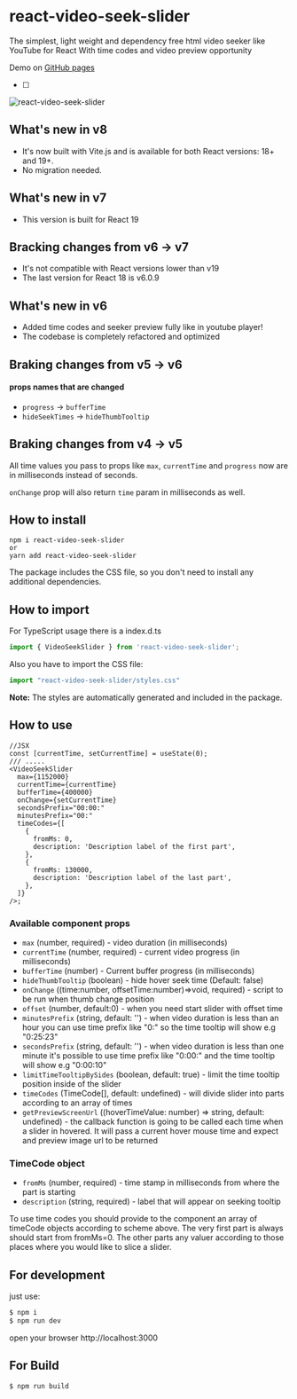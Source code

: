 # react-video-seek-slider

The simplest, light weight and dependency free html video seeker like YouTube for React
With time codes and video preview opportunity

Demo on [GitHub pages](https://egorovsa.github.io/react-video-seek-slider/)


* [ ]

![react-video-seek-slider](https://github.com/egorovsa/react-video-seek-slider/blob/develop/example.gif?raw=true)

## What's new in v8

- It's now built with Vite.js and is available for both React versions: 18+ and 19+.
- No migration needed.

## What's new in v7

- This version is built for React 19

## Bracking changes from v6 -> v7

- It's not compatible with React versions lower than v19
- The last version for React 18 is v6.0.9

## What's new in v6

- Added time codes and seeker preview fully like in youtube player!
- The codebase is completely refactored and optimized

## Braking changes from v5 -> v6

#### props names that are changed

- `progress` -> `bufferTime`
- `hideSeekTimes` -> `hideThumbTooltip`

## Braking changes from v4 -> v5

All time values you pass to props like `max`, `currentTime` and `progress` now are in milliseconds instead of seconds.

`onChange` prop will also return `time` param in milliseconds as well.

## How to install

```
npm i react-video-seek-slider
or
yarn add react-video-seek-slider
```

The package includes the CSS file, so you don't need to install any additional dependencies.

## How to import

For TypeScript usage there is a index.d.ts

```typescript
import { VideoSeekSlider } from 'react-video-seek-slider';
```

Also you have to import the CSS file:

```javascript
import "react-video-seek-slider/styles.css"
```

**Note:** The styles are automatically generated and included in the package.

## How to use

```tsx
//JSX
const [currentTime, setCurrentTime] = useState(0);
/// .....
<VideoSeekSlider
  max={1152000}
  currentTime={currentTime}
  bufferTime={400000}
  onChange={setCurrentTime}
  secondsPrefix="00:00:"
  minutesPrefix="00:"
  timeCodes={[
    {
      fromMs: 0,
      description: 'Description label of the first part',
    },
    {
      fromMs: 130000,
      description: 'Description label of the last part',
    },
  ]}
/>;
```

### Available component props

- `max` (number, required) - video duration (in milliseconds)
- `currentTime` (number, required) - current video progress (in milliseconds)
- `bufferTime` (number) - Current buffer progress (in milliseconds)
- `hideThumbTooltip` (boolean) - hide hover seek time (Default: false)
- `onChange` ((time:number, offsetTime:number)=>void, required) - script to be run when thumb change position
- `offset` (number, default:0) - when you need start slider with offset time
- `minutesPrefix` (string, default: '') - when video duration is less than an hour you can use time prefix like "0:" so the time tooltip will show e.g "0:25:23"
- `secondsPrefix` (string, default: '') - when video duration is less than one minute it's possible to use time prefix like "0:00:" and the time tooltip will show e.g "0:00:10"
- `limitTimeTooltipBySides` (boolean, default: true) - limit the time tooltip position inside of the slider
- `timeCodes` (TimeCode[], default: undefined) - will divide slider into parts according to an array of times
- `getPreviewScreenUrl` ((hoverTimeValue: number) => string, default: undefined) - the callback function is going to be called each time when a slider in hovered. It will pass a current hover mouse time and expect and preview image url to be returned

### TimeCode object

- `fromMs` (number, required) - time stamp in milliseconds from where the part is starting
- `description` (string, required) - label that will appear on seeking tooltip

To use time codes you should provide to the component an array of timeCode objects according to scheme above.
The very first part is always should start from fromMs=0. The other parts any valuer according to those places where you would like to slice a slider.

## For development

just use:

```javascript
$ npm i
$ npm run dev
```

open your browser http://localhost:3000

## For Build

```
$ npm run build
```

